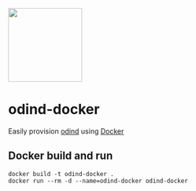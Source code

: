 <img width="150" height="150" src="https://odinblockchain.org/wp-content/uploads/2018/07/800px-black-circle-logo-with-text.png">

# odind-docker

Easily provision [odind](https://odinblockchain.org/) using [Docker](https://www.docker.com/)


## Docker build and run
```
docker build -t odind-docker .
docker run --rm -d --name=odind-docker odind-docker
```
